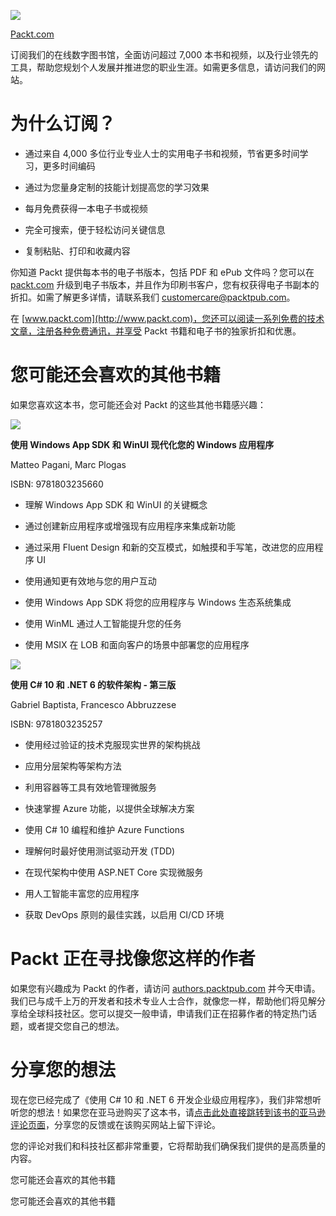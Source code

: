 ![](img/Image87706.jpg)

[Packt.com](http://Packt.com)

订阅我们的在线数字图书馆，全面访问超过 7,000 本书和视频，以及行业领先的工具，帮助您规划个人发展并推进您的职业生涯。如需更多信息，请访问我们的网站。

# 为什么订阅？

+   通过来自 4,000 多位行业专业人士的实用电子书和视频，节省更多时间学习，更多时间编码

+   通过为您量身定制的技能计划提高您的学习效果

+   每月免费获得一本电子书或视频

+   完全可搜索，便于轻松访问关键信息

+   复制粘贴、打印和收藏内容

你知道 Packt 提供每本书的电子书版本，包括 PDF 和 ePub 文件吗？您可以在 [packt.com](http://packt.com) 升级到电子书版本，并且作为印刷书客户，您有权获得电子书副本的折扣。如需了解更多详情，请联系我们 [customercare@packtpub.com](mailto:customercare@packtpub.com)。

在 [www.packt.com](http://www.packt.com)，您还可以阅读一系列免费的技术文章，注册各种免费通讯，并享受 Packt 书籍和电子书的独家折扣和优惠。

# 您可能还会喜欢的其他书籍

如果您喜欢这本书，您可能还会对 Packt 的这些其他书籍感兴趣：

[![](img/9781803235660_Cover.png)](https://www.packtpub.com/product/modernizing-your-windows-applications-with-the-windows-app-sdk-and-winui/9781803235660)

**使用 Windows App SDK 和 WinUI 现代化您的 Windows 应用程序**

Matteo Pagani, Marc Plogas

ISBN: 9781803235660

+   理解 Windows App SDK 和 WinUI 的关键概念

+   通过创建新应用程序或增强现有应用程序来集成新功能

+   通过采用 Fluent Design 和新的交互模式，如触摸和手写笔，改进您的应用程序 UI

+   使用通知更有效地与您的用户互动

+   使用 Windows App SDK 将您的应用程序与 Windows 生态系统集成

+   使用 WinML 通过人工智能提升您的任务

+   使用 MSIX 在 LOB 和面向客户的场景中部署您的应用程序

[![](img/9781803235257_Cover.png)](https://packt.link/9781803235257)

**使用 C# 10 和 .NET 6 的软件架构 - 第三版**

Gabriel Baptista, Francesco Abbruzzese

ISBN: 9781803235257

+   使用经过验证的技术克服现实世界的架构挑战

+   应用分层架构等架构方法

+   利用容器等工具有效地管理微服务

+   快速掌握 Azure 功能，以提供全球解决方案

+   使用 C# 10 编程和维护 Azure Functions

+   理解何时最好使用测试驱动开发 (TDD)

+   在现代架构中使用 ASP.NET Core 实现微服务

+   用人工智能丰富您的应用程序

+   获取 DevOps 原则的最佳实践，以启用 CI/CD 环境

# Packt 正在寻找像您这样的作者

如果您有兴趣成为 Packt 的作者，请访问 [authors.packtpub.com](http://authors.packtpub.com) 并今天申请。我们已与成千上万的开发者和技术专业人士合作，就像您一样，帮助他们将见解分享给全球科技社区。您可以提交一般申请，申请我们正在招募作者的特定热门话题，或者提交您自己的想法。

# 分享您的想法

现在您已经完成了《使用 C# 10 和 .NET 6 开发企业级应用程序》，我们非常想听听您的想法！如果您在亚马逊购买了这本书，请[点击此处直接跳转到该书的亚马逊评论页面](https://packt.link/r/1-803-23297-8)，分享您的反馈或在该购买网站上留下评论。

您的评论对我们和科技社区都非常重要，它将帮助我们确保我们提供的是高质量的内容。

您可能还会喜欢的其他书籍

您可能还会喜欢的其他书籍
